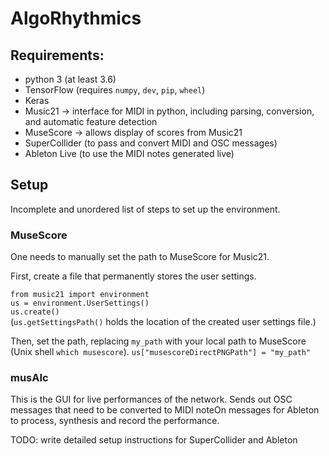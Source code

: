 # AlgoRhythmics

## Requirements:
* python 3 (at least 3.6)
* TensorFlow (requires `numpy`, `dev`, `pip`, `wheel`)
* Keras 
* Music21 -> interface for MIDI in python, including parsing, conversion, and automatic feature detection
* MuseScore -> allows display of scores from Music21
* SuperCollider (to pass and convert MIDI and OSC messages)
* Ableton Live (to use the MIDI notes generated live)

## Setup

Incomplete and unordered list of steps to set up the environment.

### MuseScore

One needs to manually set the path to MuseScore for Music21.

First, create a file that permanently stores the user settings.

`from music21 import environment`  
`us = environment.UserSettings()`  
`us.create()`  
(`us.getSettingsPath()` holds the location of the created user settings file.)


Then, set the path, replacing `my_path` with your local path to MuseScore (Unix shell `which musescore`).
`us["musescoreDirectPNGPath"] = "my_path"`

### musAIc

This is the GUI for live performances of the network. Sends out OSC messages that need to be converted to MIDI noteOn messages for Ableton to process, synthesis and record the performance.

TODO: write detailed setup instructions for SuperCollider and Ableton
